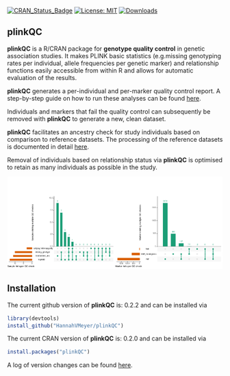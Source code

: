 
[![CRAN\_Status\_Badge](http://www.r-pkg.org/badges/version/plinkQC)](https://cran.r-project.org/package=plinkQC) [![License: MIT](https://img.shields.io/badge/License-MIT-yellow.svg)](https://opensource.org/licenses/MIT) [![Downloads](http://cranlogs.r-pkg.org/badges/grand-total/plinkQC?color=blue)](http://cran.rstudio.com/web/packages/plinkQC/index.html)

<i class="fa fa-map" aria-hidden="true"></i> plinkQC
----------------------------------------------------

**plinkQC** is a R/CRAN package for **genotype quality control** in genetic association studies. It makes PLINK basic statistics (e.g.missing genotyping rates per individual, allele frequencies per genetic marker) and relationship functions easily accessible from within R and allows for automatic evaluation of the results.

**plinkQC** generates a per-individual and per-marker quality control report. A step-by-step guide on how to run these analyses can be found [here](https://hannahvmeyer.github.io/plinkQC/articles/plinkQC.html).

Individuals and markers that fail the quality control can subsequently be removed with **plinkQC** to generate a new, clean dataset.

**plinkQC** facilitates an ancestry check for study individuals based on comparison to reference datasets. The processing of the reference datasets is documented in detail [here](https://hannahvmeyer.github.io/plinkQC/articles/AncestryCheck.html).

Removal of individuals based on relationship status via **plinkQC** is optimised to retain as many individuals as possible in the study.

<img src="docs/qc.png" width="744" />

<i class="fa fa-rocket" aria-hidden="true"></i> Installation
------------------------------------------------------------

The current github version of **plinkQC** is: 0.2.2 and can be installed via

``` r
library(devtools)
install_github("HannahVMeyer/plinkQC")
```

The current CRAN version of **plinkQC** is: 0.2.0 and can be installed via

``` r
install.packages("plinkQC")
```

A log of version changes can be found [here](news/index.html).
